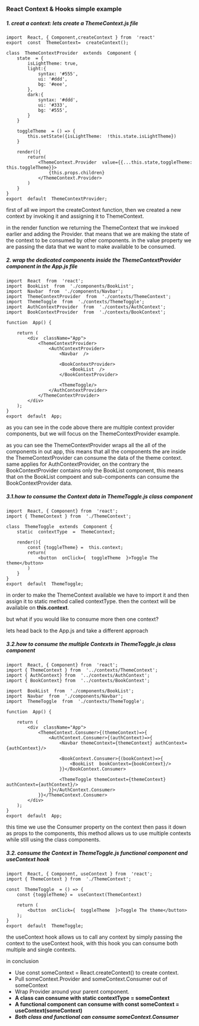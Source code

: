 
### React Context & Hooks simple example


##### 1. creat a context: lets create a ThemeContext.js file

	import  React, { Component,createContext } from  'react'
	export  const  ThemeContext=  createContext();
	
	class  ThemeContextProvider  extends  Component {
		state  = {
			isLightTheme: true,
			light:{
				syntax: '#555',
				ui: '#ddd',
				bg: '#eee',
			},
			dark:{
				syntax: '#ddd',
				ui: '#333',
				bg: '#555',
			}
		}

		toggleTheme  = () => {
			this.setState({isLightTheme:  !this.state.isLightTheme})
		}

		render(){
			return(
				<ThemeContext.Provider  value={{...this.state,toggleTheme:  this.toggleTheme}}>
					{this.props.children}
				</ThemeContext.Provider>
			)
		}
	}
	export  default  ThemeContextProvider;

first of all we import the createContext function,
then we created a new context by invoking it and assigning it to ThemeContext.

in the render function we returning the ThemeContext that we invkoed earlier and adding the Provider.
that means that we are making the state of the context to be consumed by other components.
in the value property we are passing the data that we want to make available to be consumed.

##### 2. wrap the dedicated components inside the ThemeContextProvider component in the App.js file

	
	import  React  from  'react';
	import  BookList  from  './components/BookList';
	import  Navbar  from  './components/Navbar';
	import  ThemeContextProvider  from  './contexts/ThemeContext';
	import  ThemeToggle  from  './contexts/ThemeToggle';
	import  AuthContextProvider  from  './contexts/AuthContext';
	import  BookContextProvider  from  './contexts/BookContext';

	function  App() {

		return (
			<div  className="App">
				<ThemeContextProvider>
					<AuthContextProvider>
						<Navbar  />

						<BookContextProvider>
							<BookList  />
						</BookContextProvider>

						<ThemeToggle/>
					</AuthContextProvider>
				</ThemeContextProvider>
			</div>
		);
	}
	export  default  App;

as you can see in the code above there are multiple context provider components, but we will focus on the ThemeContextProvider example.

as you can see the ThemeContextProvider wraps all the all of the components in out app, this means that all the components the are inside the ThemeContextProvider can consume the data of the theme context.
same applies for AuthContextProvider, on the contrary the BookContextProvider contains only the BookList component, this means that on the BookList compoent and sub-components can consume the BookContextProvider data.

##### 3.1.how to consume the Context data in ThemeToggle.js class component

	import  React, { Component} from  'react';
	import { ThemeContext } from  './ThemeContext';

	class  ThemeToggle  extends  Component {
		static  contextType  =  ThemeContext;

		render(){
			const {toggleTheme} =  this.context;
			return(
				<button  onClick={  toggleTheme  }>Toggle The theme</button>
			)
		}
	}
	export  default  ThemeToggle;

in order to make the ThemeContext available we have to import it and then assign it to static method called contextType. then the context will be available on **this.context**.

but what if you would like to consume more then one context?

lets head back to the App.js and take a different approach 

##### 3.2.how to consume the multiple Contexts in ThemeToggle.js class component

	import  React, { Component} from  'react';
	import { ThemeContext } from  '../contexts/ThemeContext';
	import { AuthContext} from  '../contexts/AuthContext';
	import { BookContext} from  '../contexts/BookContext';

	import  BookList  from  './components/BookList';
	import  Navbar  from  './components/Navbar';
	import  ThemeToggle  from  './contexts/ThemeToggle';

	function  App() {

		return (
			<div  className="App">
				<ThemeContext.Consumer>{(themeContext)=>{
					<AuthContext.Consumer>{(authContext)=>{
						<Navbar themeContext={themeContext} authContext={authContext}/>

						<BookContext.Consumer>{(bookContext)=>{
							<BookList  bookContext={bookContext}/>
						}}</BookContext.Consumer>

						<ThemeToggle themeContext={themeContext} authContext={authContext}/>
					}}</AuthContext.Consumer>
				}}</ThemeContext.Consumer>
			</div>
		);
	}
	export  default  App;

this time we use the Consumer property on the context then pass it down as props to the components, this method allows us to use multiple contexts while still using the class components.

##### 3.2. consume the Context in ThemeToggle.js functional component and useContext hook
	import  React, { Component, useContext } from  'react';
	import { ThemeContext } from  './ThemeContext';

	const  ThemeToggle  = () => {
		const {toggleTheme} =  useContext(ThemeContext)

		return (
			<button  onClick={  toggleTheme  }>Toggle The theme</button>
		);
	}
	export  default  ThemeToggle;
the useContext hook allows us to call any context by simply passing the context to the useContext hook, with this hook you can consume both multiple and single contexts.

in conclusion

- Use const someContext = React.createContext() to create context.
- Pull someContext.Provider and someContext.Consumer out of someContext
- Wrap Provider around your parent component.
- **A class can consume with static contextType = someContext**
- **A functional component can consume with const someContext = useContext(someContext)**
- ***Both class and functional can consume someContext.Consumer***